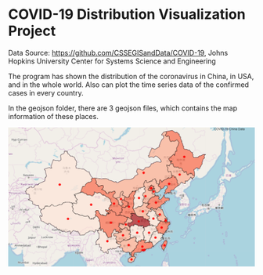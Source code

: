 # COVID-19 Distribution Visualization Project
Data Source: https://github.com/CSSEGISandData/COVID-19, Johns Hopkins University Center for Systems Science and Engineering

The program has shown the distribution of the coronavirus in China, in USA, and in the whole world. Also can plot the time series data of the confirmed cases in every country.

In the geojson folder, there are 3 geojson files, which contains the map information of these places.

![China Map](https://github.com/Peteryang0922/COVID-19-Distribution-Visualization-Project/raw/master/Sample%20Output/COVID-19%20China%20Map.png)
